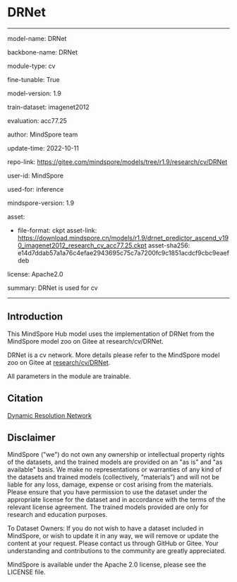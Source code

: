 # DRNet

---

model-name: DRNet

backbone-name: DRNet

module-type: cv

fine-tunable: True

model-version: 1.9

train-dataset: imagenet2012

evaluation: acc77.25

author: MindSpore team

update-time: 2022-10-11

repo-link: <https://gitee.com/mindspore/models/tree/r1.9/research/cv/DRNet>

user-id: MindSpore

used-for: inference

mindspore-version: 1.9

asset:

-
    file-format: ckpt
    asset-link: <https://download.mindspore.cn/models/r1.9/drnet_predictor_ascend_v190_imagenet2012_research_cv_acc77.25.ckpt>
    asset-sha256: e14d7ddab57a1a76c4efae2943695c75c7a7200fc9c1851acdcf9cbc9eaefdeb

license: Apache2.0

summary: DRNet is used for cv

---

## Introduction

This MindSpore Hub model uses the implementation of DRNet from the MindSpore model zoo on Gitee at research/cv/DRNet.

DRNet is a cv network. More details please refer to the MindSpore model zoo on Gitee at [research/cv/DRNet](https://gitee.com/mindspore/models/blob/r1.9/research/cv/DRNet/README.md).

All parameters in the module are trainable.

## Citation

[Dynamic Resolution Network](https://arxiv.org/pdf/2106.02898.pdf)

## Disclaimer

MindSpore ("we") do not own any ownership or intellectual property rights of the datasets, and the trained models are provided on an "as is" and "as available" basis. We make no representations or warranties of any kind of the datasets and trained models (collectively, “materials”) and will not be liable for any loss, damage, expense or cost arising from the materials. Please ensure that you have permission to use the dataset under the appropriate license for the dataset and in accordance with the terms of the relevant license agreement. The trained models provided are only for research and education purposes.

To Dataset Owners: If you do not wish to have a dataset included in MindSpore, or wish to update it in any way, we will remove or update the content at your request. Please contact us through GitHub or Gitee. Your understanding and contributions to the community are greatly appreciated.

MindSpore is available under the Apache 2.0 license, please see the LICENSE file.
